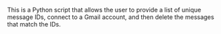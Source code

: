 This is a Python script that allows the user to provide a list of unique message IDs, connect to a Gmail account, and then delete the messages that match the IDs.
